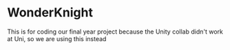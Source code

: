  # WonderKnight
This is for coding our final year project because the Unity collab didn't work at Uni, so we are using this instead
